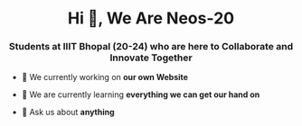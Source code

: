 
<h1 align="center">Hi 👋, We Are Neos-20</h1>
<h3 align="center">Students at IIIT Bhopal (20-24) who are here to Collaborate and Innovate Together</h3>


- 🔭 We currently working on **our own Website**

- 🌱 We are currently learning **everything we can get our hand on**

- 💬 Ask us about **anything**



